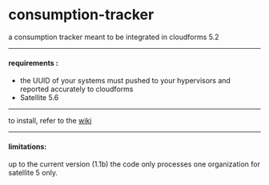 consumption-tracker
===================

a consumption tracker meant to be integrated in cloudforms 5.2

---

#### requirements :

- the UUID  of your systems must pushed to your hypervisors and reported accurately to cloudforms
- Satellite 5.6

---

to install, refer to the [wiki](https://github.com/FDewaleyne/consumption-tracker/wiki/How-to-install-consumption-tracker)

---

#### limitations:

up to the current version (1.1b) the code only processes one organization for satellite 5 only. 
